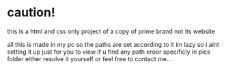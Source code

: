 # caution!
this is a html and css only project of a copy of prime brand not its website

all this is made in my pc so the paths are set according to it im lazy so i aint setting it up just for you to view
if u find any path eroor specificly in pics folder either resolve it yourself or feel free to contact me...

